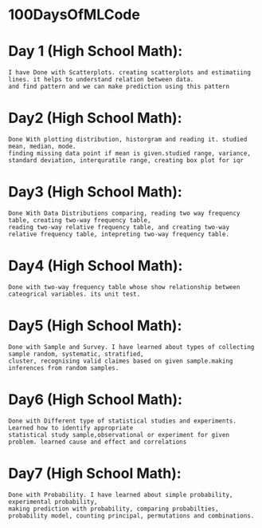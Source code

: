 # 100DaysOfMLCode


# Day 1 (High School Math):

    I have Done with Scatterplots. creating scatterplots and estimatiing lines. it helps to understand relation between data.
    and find pattern and we can make prediction using this pattern


# Day2 (High School Math):
    Done With plotting distribution, historgram and reading it. studied mean, median, mode. 
    finding missing data point if mean is given.studied range, variance, standard deviation, interquratile range, creating box plot for iqr

# Day3 (High School Math):
    Done With Data Distributions comparing, reading two way frequency table, creating two-way frequency table, 
    reading two-way relative frequency table, and creating two-way relative frequency table, intepreting two-way frequency table.

# Day4 (High School Math):
    Done with two-way frequency table whose show relationship between cateogrical variables. its unit test.

# Day5 (High School Math):
    Done with Sample and Survey. I have learned about types of collecting sample random, systematic, stratified, 
    cluster, recognising valid claimes based on given sample.making inferences from random samples.
    
# Day6 (High School Math):
    Done with Different type of statistical studies and experiments. Learned how to identify appropriate 
    statistical study sample,observational or experiment for given problem. learned cause and effect and correlations    

# Day7 (High School Math):
    Done with Probability. I have learned about simple probability, experimental probability, 
    making prediction with probability, comparing probabilties, probability model, counting principal, permutations and combinations.
   
